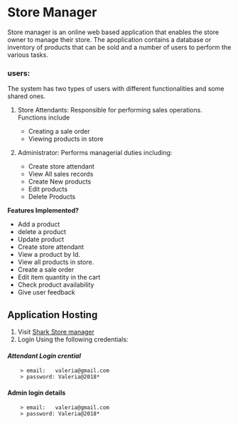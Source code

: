 # Store Manager
Store manager is an online web based application that enables the store owner to manage their store. The apoplication contains a database or inventory of products that can be sold  and a number of users to perform the various tasks.
  ### users:
  The system has two types of users with different functionalities and some shared ones.
  1. Store Attendants: Responsible for performing sales operations. Functions include
      - Creating a sale order
      - Viewing products in store
      
      
  2. Administrator: Performs managerial duties including:
      - Create store attendant
      - View All sales records
      - Create New products
      - Edit products
      - Delete Products
      
    
**Features Implemented?**

- Add a product
- delete a product
- Update product
- Create store attendant
- View a product by Id.
- View all products in store.
- Create a sale order
- Edit item quantity in the cart
- Check product availability
- Give user feedback

## Application Hosting
1. Visit [Shark Store manager](https://shark-store-manager-powered.herokuapp.com) 
3. Login Using the following credentials:

  #### _Attendant Login crential_
        > email:   valeria@gmail.com 
        > password: Valeria@2018*

  #### Admin login details
        > email:   valeria@gmail.com 
        > password: Valeria@2018*

